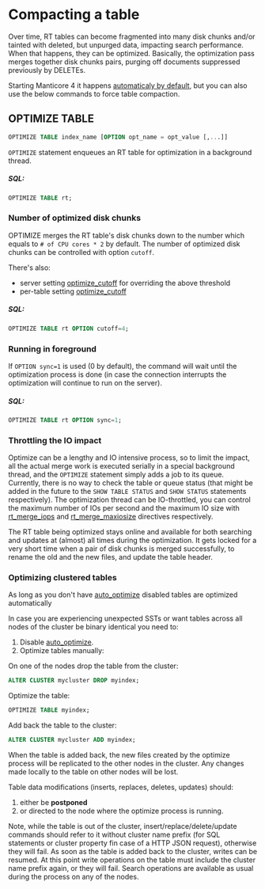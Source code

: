# Compacting a table

Over time, RT tables can become fragmented into many disk chunks and/or tainted with deleted, but unpurged data, impacting search performance. When that happens, they can be optimized. Basically, the optimization pass merges together disk chunks pairs, purging off documents suppressed previously by DELETEs.

Starting Manticore 4 it happens [automaticaly by default](../Server_settings/Searchd.md#auto_optimize), but you can also use the below commands to force table compaction.

## OPTIMIZE TABLE

<!-- example optimize -->
```sql
OPTIMIZE TABLE index_name [OPTION opt_name = opt_value [,...]]
```

`OPTIMIZE` statement enqueues an RT table for optimization in a background thread.

<!-- intro -->
##### SQL:

<!-- request SQL -->

```sql
OPTIMIZE TABLE rt;
```
<!-- end -->

### Number of optimized disk chunks

<!-- example optimize_cutoff -->

OPTIMIZE merges the RT table's disk chunks down to the number which equals to `# of CPU cores * 2` by default.  The number of optimized disk chunks can be controlled with option `cutoff`.

There's also:
* server setting [optimize_cutoff](../Server_settings/Searchd.md#optimize_cutoff) for overriding the above threshold
* per-table setting [optimize_cutoff](../Creating_an_index/Local_indexes/Plain_and_real-time_index_settings.md#optimize_cutoff)

<!-- intro -->
##### SQL:

<!-- request SQL -->

```sql
OPTIMIZE TABLE rt OPTION cutoff=4;
```
<!-- end -->

### Running in foreground

<!-- example optimize_sync -->

If `OPTION sync=1` is used (0 by default), the command will wait until the optimization process is done (in case the connection interrupts the optimization will continue to run on the server).

<!-- intro -->
##### SQL:

<!-- request SQL -->

```sql
OPTIMIZE TABLE rt OPTION sync=1;
```
<!-- end -->

### Throttling the IO impact

Optimize can be a lengthy and IO intensive process, so to limit the impact, all the actual merge work is executed serially in a special background thread, and the `OPTIMIZE` statement simply adds a job to its queue. Currently, there is no way to check the table or queue status (that might be added in the future to the `SHOW TABLE STATUS` and `SHOW STATUS` statements respectively). The optimization thread can be IO-throttled, you can control the maximum number of IOs per second and the maximum IO size with [rt_merge_iops](../Server_settings/Searchd.md#rt_merge_iops) and [rt_merge_maxiosize](../Server_settings/Searchd.md#rt_merge_maxiosize) directives respectively.

The RT table being optimized stays online and available for both searching and updates at (almost) all times during the optimization. It gets locked for a very short time when a pair of disk chunks is merged successfully, to rename the old and the new files, and update the table header.

### Optimizing clustered tables

As long as you don't have [auto_optimize](../Server_settings/Searchd.md#auto_optimize) disabled tables are optimized automatically

In case you are experiencing unexpected SSTs or want tables across all nodes of the cluster be binary identical you need to:
1. Disable [auto_optimize](../Server_settings/Searchd.md#auto_optimize).
2. Optimize tables manually:
<!-- example cluster_manual_drop -->
On one of the nodes drop the table from the cluster:
<!-- request SQL -->
```sql
ALTER CLUSTER mycluster DROP myindex;
```
<!-- end -->
<!-- example cluster_manual_optimize -->
Optimize the table:
<!-- request SQL -->
```sql
OPTIMIZE TABLE myindex;
```
<!-- end -->
<!-- example cluster_manual_add -->
Add back the table to the cluster:
<!-- request SQL -->
```sql
ALTER CLUSTER mycluster ADD myindex;
```
<!-- end -->
When the table is added back, the new files created by the optimize process will be replicated to the other nodes in the cluster.
Any changes made locally to the table on other nodes will be lost.

Table data modifications (inserts, replaces, deletes, updates) should:
1. either be **postponed**
2. or directed to the node where the optimize process is running.

Note, while the table is out of the cluster, insert/replace/delete/update commands should refer to it without cluster name prefix (for SQL statements or cluster property fin case of a HTTP JSON request), otherwise they will fail.
As soon as the table is added back to the cluster, writes can be resumed. At this point write operations on the table must include the cluster name prefix again, or they will fail.
Search operations are available as usual during the process on any of the nodes.
